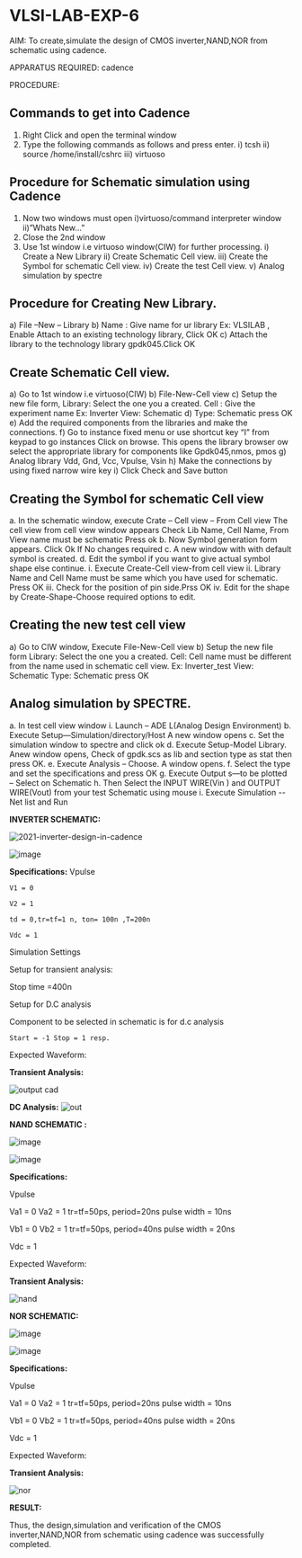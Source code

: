 # VLSI-LAB-EXP-6
AIM:
To create,simulate the design of CMOS inverter,NAND,NOR from schematic using cadence.

APPARATUS REQUIRED:
cadence

PROCEDURE:
## Commands to get into Cadence

1.	Right Click and open the terminal window
2.	Type the following commands as follows and press enter.
          i)	tcsh
          ii)	source /home/install/cshrc
          iii)	virtuoso 
## Procedure for Schematic simulation using Cadence
1.	Now two windows must open i)virtuoso/command interpreter window ii)”Whats New…”
2.	Close the 2nd window
3.	Use 1st window i.e virtuoso window(CIW) for further processing.
          i)	Create a New Library
          ii)	Create Schematic Cell view.
          iii)	Create the Symbol for schematic Cell view.
          iv)	Create the test Cell view.
          v)	Analog simulation by spectre
## Procedure for Creating New Library.
a)	File –New – Library
b)	Name : Give name for ur library Ex: VLSILAB , Enable Attach to an existing technology library, Click OK
c)	Attach the library to the technology library gpdk045.Click OK
## Create Schematic Cell view.
a)	Go to 1st window i.e virtuoso(CIW)
b)	File-New-Cell view
c)	Setup the new file form, Library: Select the one you a created. Cell : Give the experiment name Ex: Inverter View: Schematic
d)	Type: Schematic press OK
e)	Add the required components from the libraries and make the connections.
f)	Go to instance fixed menu or use shortcut key “I” from keypad to go instances Click on browse. This opens the library browser ow select the appropriate library for components like Gpdk045,nmos, pmos
g)	Analog library	Vdd, Gnd, Vcc, Vpulse, Vsin
h)	Make the connections by using fixed narrow wire key
i)	Click Check and Save button


## Creating the Symbol for schematic Cell view
a.	In the schematic window, execute
          Crate – Cell view – From Cell view
          The cell view from cell view window appears
          Check Lib Name, Cell Name, From View name must be schematic Press ok
b.	Now Symbol generation form appears. Click Ok If No changes required
c.	A new window with with default symbol is created.
d.	Edit the symbol if you want to give actual symbol shape else continue.
          i.	Execute Create-Cell view-from cell view
          ii.	Library Name and Cell Name must be same which you have used for schematic. Press OK
          iii.	Check for the position of pin side.Prss OK
          iv.	Edit for the shape by Create-Shape-Choose required options to edit.
## Creating the new test cell view

a)	Go to CIW window, Execute File-New-Cell view
b)	Setup the new file form
Library: Select the one you a created.
          Cell: Cell name must be different from the name used in schematic cell view. Ex: Inverter_test
          View: Schematic
          Type: Schematic  press OK
## Analog simulation by SPECTRE.
a.	In test cell view window
i.	Launch – ADE L(Analog Design Environment)
b.	Execute Setup—Simulation/directory/Host A new window opens
c.	Set the simulation window to spectre and click ok
d.	Execute Setup-Model Library. Anew window opens, Check of gpdk.scs as lib and section type as stat then press OK.
e.	Execute Analysis – Choose. A window opens.
f.	Select the type and set the specifications and press OK
g.	Execute Output s—to be plotted – Select on Schematic
h.	Then Select the INPUT WIRE(Vin ) and OUTPUT WIRE(Vout) from your test Schematic using mouse
i.	Execute Simulation -- Net list and Run

**INVERTER SCHEMATIC:**

![2021-inverter-design-in-cadence](https://github.com/nithin2134/VLSI-LAB-EXP-6/assets/160302970/799e47d7-0302-4ea2-9ac3-aabaf81cd7e6)

![image](https://github.com/nithin2134/VLSI-LAB-EXP-6/assets/160302970/da0e4d07-c05f-421b-b5f3-bc061983226e)

**Specifications:**
Vpulse 

    V1 = 0	       
   
    V2 = 1
    
    td = 0,tr=tf=1 n, ton= 100n ,T=200n
    
    Vdc = 1

Simulation Settings

Setup for transient analysis:

   Stop time =400n

Setup for D.C analysis

Component to be selected in schematic is for d.c analysis

    Start = -1 Stop = 1 resp.

Expected Waveform:

**Transient Analysis:**

![output cad](https://github.com/nithin2134/VLSI-LAB-EXP-6/assets/160302970/eb121860-25a3-4dd3-82d3-be7852279d3d)

**DC Analysis:**
![out](https://github.com/nithin2134/VLSI-LAB-EXP-6/assets/160302970/1247eda1-1aa4-4a66-a502-1e3ddcc98ec3)

**NAND SCHEMATIC :**

![image](https://github.com/nithin2134/VLSI-LAB-EXP-6/assets/160302970/bc8d71ff-d898-4fd6-aa39-5fac4be18417)

![image](https://github.com/nithin2134/VLSI-LAB-EXP-6/assets/160302970/dcae4c10-4436-43df-8be5-aaf72a756c93)


**Specifications:**

Vpulse 

Va1 = 0 Va2 = 1 tr=tf=50ps, period=20ns pulse width = 10ns

Vb1 = 0 Vb2 = 1 tr=tf=50ps, period=40ns pulse width = 20ns

Vdc = 1

Expected Waveform:

**Transient Analysis:**

![nand](https://github.com/nithin2134/VLSI-LAB-EXP-6/assets/160302970/f6e4e117-f164-46f3-8102-2fc13e7582d1)

**NOR SCHEMATIC:**

![image](https://github.com/nithin2134/VLSI-LAB-EXP-6/assets/160302970/e3de188c-07e2-45c7-8365-a735b98ab1b3)

![image](https://github.com/nithin2134/VLSI-LAB-EXP-6/assets/160302970/a1ab54fb-65a2-4650-834b-660332d549f1)

**Specifications:**

Vpulse 

Va1 = 0 Va2 = 1 tr=tf=50ps, period=20ns pulse width = 10ns

Vb1 = 0 Vb2 = 1 tr=tf=50ps, period=40ns pulse width = 20ns

Vdc = 1

Expected Waveform:

**Transient Analysis:**

![nor](https://github.com/nithin2134/VLSI-LAB-EXP-6/assets/160302970/6aceaa60-8283-4cdc-a250-642f737d597e)


**RESULT:**

Thus, the design,simulation and verification of the CMOS inverter,NAND,NOR from schematic using cadence was successfully completed.




